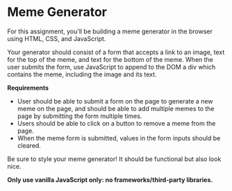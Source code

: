 # Meme Generator

For this assignment, you’ll be building a meme generator in the browser using HTML, CSS, and JavaScript.

Your generator should consist of a form that accepts a link to an image, text for the top of the meme, and text for the bottom of the meme. When the user submits the form, use JavaScript to append to the DOM a div which contains the meme, including the image and its text.

**Requirements**

- User should be able to submit a form on the page to generate a new meme on the page, and should be able to add multiple memes to the page by submitting the form multiple times.
- Users should be able to click on a button to remove a meme from the page.
- When the meme form is submitted, values in the form inputs should be cleared.

Be sure to style your meme generator! It should be functional but also look nice.

**Only use vanilla JavaScript only: no frameworks/third-party libraries.**
